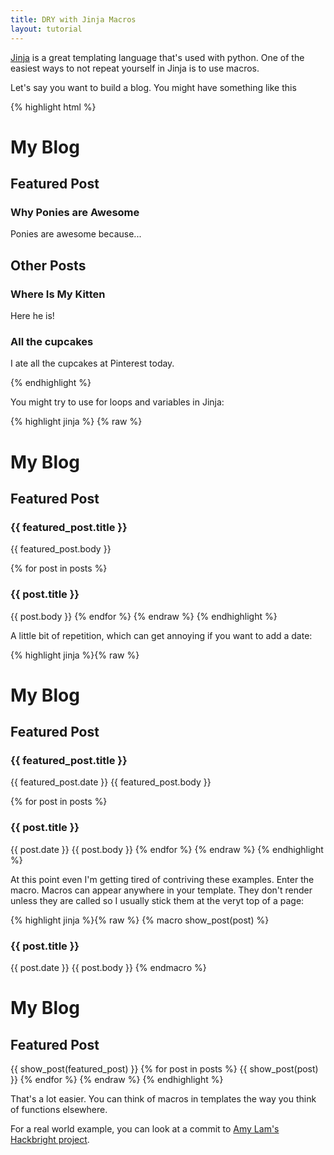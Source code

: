 ```yaml
---
title: DRY with Jinja Macros
layout: tutorial
---
```

[Jinja][j] is a great templating language that's used with python.  One of the easiest ways to not repeat yourself in Jinja is to use macros.

Let's say you want to build a blog.  You might have something like this

{% highlight html %}
<h1>My Blog</h1>
<h2>Featured Post</h2>
<h3>Why Ponies are Awesome</h3>
<p>
    Ponies are awesome because...
</p>
<h2>Other Posts</h2>
<h3>Where Is My Kitten</h3>
<p>
    Here he is!
</p>
<h3>All the cupcakes</h3>
<p>
    I ate all the cupcakes at Pinterest today.
</p>
{% endhighlight %}

You might try to use for loops and variables in Jinja:

{% highlight jinja %}
{% raw %}
<h1>My Blog</h1>
<h2>Featured Post</h2>
<h3>{{ featured_post.title }}</h3>
{{ featured_post.body }}

{% for post in posts %}
    <h3>{{ post.title }}</h3>
    {{ post.body }}
{% endfor %}
{% endraw %}
{% endhighlight %}

A little bit of repetition, which can get annoying if you want to add a date:

{% highlight jinja %}{% raw %}
<h1>My Blog</h1>
<h2>Featured Post</h2>
<h3>{{ featured_post.title }}</h3>
<span class="date">{{ featured_post.date }}</span>
{{ featured_post.body }}

{% for post in posts %}
    <h3>{{ post.title }}</h3>
    <span class="date">{{ post.date }}</span>
    {{ post.body }}
{% endfor %}
{% endraw %}
{% endhighlight %}

At this point even I'm getting tired of contriving these examples.  Enter the
macro.  Macros can appear anywhere in your template.  They don't render unless
they are called so I usually stick them at the veryt top of a page:

{% highlight jinja %}{% raw %}
{% macro show_post(post) %}
    <h3>{{ post.title }}</h3>
    <span class="date">{{ post.date }}</span>
    {{ post.body }}
{% endmacro %}

<h1>My Blog</h1>
<h2>Featured Post</h2>
{{ show_post(featured_post) }}
{% for post in posts %}
    {{ show_post(post) }}
{% endfor %}
{% endraw %}
{% endhighlight %}

That's a lot easier.  You can think of macros in templates the way you think of functions elsewhere.

For a real world example, you can look at a commit to [Amy Lam's Hackbright project][1].

[j]: http://jinja.pocoo.org/
[1]: https://github.com/amyrlam/earthmd/commit/b71defc10191e4bff0a5d57a7dc61c10d43d4216
